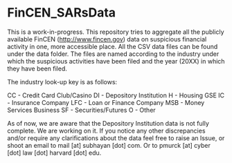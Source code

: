 # FinCEN_SARsData

This is a work-in-progress. This repository tries to aggregate all the publicly available FinCEN (http://www.fincen.gov) data on suspicious financial activity in one, more accessible place. All the CSV data files can be found under the data folder. The files are named according to the industry under which the suspicious activities have been filed and the year (20XX) in which they have been filed.

The industry look-up key is as follows:

CC - Credit Card Club/Casino
DI - Depository Institution
H - Housing GSE
IC - Insurance Company
LFC - Loan or Finance Company
MSB - Money Services Business
SF - Securities/Futures
O -  Other

As of now, we are aware that the Depository Institution data is not fully complete. We are working on it. If you notice any other discrepancies and/or require any clarifications about the data feel free to raise an Issue, or shoot an email to mail [at] subhayan [dot] com. Or to pmurck [at] cyber [dot] law [dot] harvard [dot] edu.